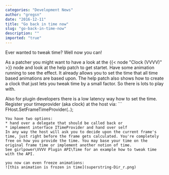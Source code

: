 ```yaml
---
categories: "Development News"
author: "gregsn"
date: "2016-12-11"
title: "Go back in time now"
slug: "go-back-in-time-now"
description: ""
imported: "true"
---
```



Ever wanted to tweak time? Well now you can! 

As a patcher you might want to have a look at the {{< node "Clock (VVVV)" >}} node and look at the help patch to get startet. Have some animation running to see the effect. It already allows you to set the time that all time based animations are based upon. The help patch also shows how to create a clock that just lets you tweak time by a small factor. So there is lots to play with.

Also for plugin developers there is a low latency way how to set the time. Register your timeprovider (aka clock) at the host via: ```
FHost.SetFrameTimeProvider(..);
```
You have two options: 
* hand over a delegate that should be called back or 
* implement interface ITimeProvider and hand over self
In any way the host will ask you to decide upon the current frame's time, just right before the frame gets calculated. You're completely free on how you provide the time. You may base your time on the original frame time or implement another notion of time.
See girlpower\VVVV Plugin API\Time for an example how to tweak time with the API.

you now can even freeze animations:
![this animation is frozen in time](superstring-Dir_r.png) 
